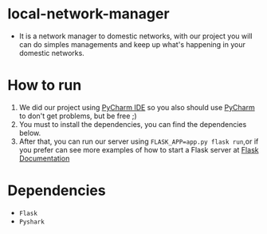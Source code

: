 # local-network-manager

- It is a network manager to domestic networks, with our project you will can do simples managements and keep up what's happening in your domestic networks.


# How to run
 1. We did our project using <a href="https://www.jetbrains.com/pycharm/download/">PyCharm IDE</a> so you also should use <a href="https://www.jetbrains.com/pycharm/download/">PyCharm</a> to don't get problems, but be free ;)
 2. You must to install the dependencies, you can find the dependencies below.
 3. After that, you can run our server using `FLASK_APP=app.py flask run`,or if you prefer can see more examples of how to start a Flask server at <a href="https://github.com/pallets/flask">Flask Documentation</a> 
 
 # Dependencies
 - `Flask`
 - `Pyshark`
